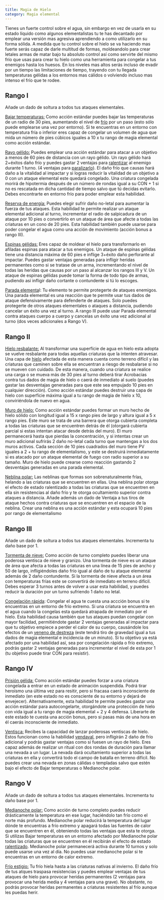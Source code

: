 ```yaml
---
title: Magia de Hielo
category: Magia elemental
---
```


Tienes un fuerte control sobre el agua, sin embargo en vez de usarla en su estado líquido como algunos elementalistas tu te has decantado por emplear una versión mas agresiva aprendiendo a como utilizarlo en su forma sólida. A medida que tu control sobre el hielo se va haciendo mas fuerte serás capaz de darle multitud de formas, moldeandolo para crear letales armas de matar bajo tu absoluto control así como servirte del mismo frío que usas para crear tu hielo como una herramienta para congelar a tus enemigos hasta los huesos. En los niveles mas altos serás incluso de evadir por un tiempo las limitaciones de tiempo, trayendo con tu llegada temperaturas gélidas a los entornos mas cálidos o volviendo incluso mas intenso el frío que te rodee.

## Rango I

Añade un dado de soltura a todos tus ataques elementales.

<u>Bajar temperaturas:</u> Como acción estándar puedes bajar las temperaturas de un radio de 30 pies, aumentando el nivel de [frío](https://raldamain.com/rules/Reglas%20principales/terreno#%C3%A1rtico) por un paso (esto sólo puede emplearse una vez por entorno). Si te encuentras en un entorno con temperatura fría o inferior eres capaz de congelar un volumen de agua que mida un número de pies cúbicos iguales a 10 x tu rango de magia elemental como acción estándar.

<u>Rayo gélido:</u> Puedes emplear una acción estándar para atacar a un objetivo a menos de 60 pies de distancia con un rayo gélido. Un rayo gélido hará 2+éxitos daño frío y puedes gastar 2 ventajas para [ralentizar](https://raldamain.com/rules/Reglas%20principales/Efectos%20de%20estado.html#ralentizada) al enemigo durante 1 turno. (4 ventajas para [paralizarlo](https://raldamain.com/rules/Reglas%20principales/Efectos%20de%20estado.html#paralizada)). El daño frío que causas hará daño a la vitalidad al impactar y si logras reducir la vitalidad de un objetivo a 0 con un ataque elemental este quedará congelado. Una criatura congelada morirá de hipotermia después de un número de rondas igual a su CON + 1 si no es rescatada en dicha cantidad de tiempo salvo que tú decidas evitarlo. Debes encontrarte en entorno frío para poder emplear esta habilidad.

<u>Reserva de energía:</u> Puedes elegir sufrir daño no-letal para aumentar la fuerza de tus ataques. Esta habilidad te permite realizar un ataque elemental adicional al turno, incrementar el radio de salpicadura de un ataque por 10 pies o convertirlo en un ataque de área que afecte a todas las criaturas en un cono de 20 pies. Esta habilidad también puede usarse para poder congelar el agua como una acción de movimiento (acción bonus a rango III).

<u>Espinas gélidas:</u> Eres capaz de moldear el hielo para transformarlo en afiladas espinas para atacar a tus enemigos. Un ataque de espinas gélidas tiene una distancia máxima de 60 pies e inflige 3+éxito daño perforante al impactar. Puedes gastar ventajas generadas para infligir heridas permanentes como si se tratase de un arma, incrementando el nivel de todas las heridas que causas por un paso al alcanzar los rangos III y V. Un ataque de espinas gélidas puede tomar la forma de todo tipo de armas, pudiendo así infligir daño cortante o contundente si tú lo escoges.

<u>Parada elementa</u>l: Tu elemento te permite protegerte de ataques enemigos. Una parada elemental es una reacción que te permite usar tus dados de ataque defensivamente para defenderte de ataques. Solo puedes protegerte de otros ataques elementales o ataques a distancia, pudiendo cancelar un éxito una vez al turno. A rango III puede usar Parada elemental contra ataques cuerpo a cuerpo y cancelas un éxito una vez adicional al turno (dos veces adicionales a Rango V).

## Rango II

<u>Hielo resbalante:</u> Al transformar una superfície de agua en hielo esta adopta se vuelve resbalante para todas aquellas criaturas que la intenten atravesar. Una capa de [hielo](https://raldamain.com/rules/Reglas%20principales/terreno#%C3%A1rtico) afectada de esta manera cuenta como terreno difícil y las criaturas que caminen sobre ella se encuentran a riesgo de resbalarse si no se mueven con cuidado. De esta manera, cuando una criatura se realice una carga o se mueva más de 30 pies al turno deberá tirar Acrobacias contra tus dados de magia de hielo o caerá de inmediato al suelo (puedes gastar las desventajas generadas para que este sea empujado 10 pies en cualquier dirección). Como acción estándar puedes destruir una capa de hielo con superfície máxima igual a tu rango de magia de hielo x 10, conviriéndola de nuevo en agua. 

<u>Muro de hielo:</u> Como acción estándar puedes formar un muro hecho de hielo sólido con longitud igual a 15 x rango pies de largo y altura igual a 5 x rango pies. Este muro se trata de una barrera que otorga cubierta completa a todas las criaturas que se encuentren detrás de él (otorgará cubierta parcial si estas intentan atacar desde detrás del muro). El muro permanecerá hasta que pierdas la concentración, y si intentas crear un muro adicional sufrirás 2 daño no-letal cada turno que mantengas a los dos muros activos. Cada sección de 10 pies cuadrados del muro tiene PV iguales a 2 + tu rango de elementalismo, y este se destruirá inmediatamente si es atacado por un ataque elemental de fuego con radio superior a su tamaño. Muro de hielo puede crearse como reacción gastando 2 desventajas generadas en una parada elemental.

<u>Neblina polar:</u> Las neblinas que formas son sobrenaturalmente frías, helando a las criaturas que se encuentren en ellas. Una neblina polar otorga el efecto de estado ralentizado a todas las criaturas que se encuentren en ella sin resistencias al daño frío y te otorga ocultamiento superior contra ataques a distancia. Añade además un dado de Ventaja a tus tiros de ataque hechos contra criaturas que se encuentren en el espacio de la neblina. Crear una neblina es una acción estándar y esta ocupará 10 pies por rango de elementalismo

## Rango III

Añade un dado de soltura a todos tus ataques elementales. Incrementa tu daño base por 1.

<u>Tormenta de nieve:</u> Como acción de turno completo puedes liberar una poderosa ventisca de nieve y granizo. Una tormenta de nieve es un ataque de área que afecta a todas las criaturas en una línea de 15 pies de ancho y 50 de largo, infligiéndoles daño frío igual al daño de tu ataque elemental además de 2 daño contundente. Si la tormenta de nieve afecta a un área con temperaturas frías este se convertirá de inmediato en terreno difícil. Debes esperar 3 turnos antes de volver a usar esta habilidad, y puedes reducir la duración por un turno sufriendo 1 daño no letal.

<u>Congelación rápida</u>: Congelar el agua te cuesta una accción bonus si te encuentras en un entorno de frío extremo. Si una criatura se encuentra en el agua cuando la congelas esta quedará atrapada de inmediato por el hielo. Esta habilidad causa también que tus ataques puedan congelar con mayor facilidad, permitiéndote gastar 2 ventajas generadas al impactar para que tu objetivo empiece a perder el calor de su cuerpo, causándole los efectos de un [veneno de destreza](https://raldamain.com/rules/Reglas%20adicionales/venenos_enfermedades.html#veneno-de-des) (este tendrá tiro de gravedad igual a tus dados de magia elemental e incidencia de un minuto). Si tu objetivo ya está afectado por una habilidad así, sea por congelación rápida o frío extremo, podrás gastar 2 ventajas generadas para incrementar el nivel de esta por 1 (tu objetivo puede tirar CON para resistir).

## Rango IV 

<u>Prisión gélida:</u> Como acción estándar puedes forzar a una criatura congelada a entrar en un estado de animación suspendida. Podrá tirar heroísmo una última vez para resitir, pero si fracasa caerá inconsciente de inmediato (en este estado no es consciente de su entorno y dejará de envejecer). Alternativamente, esta habilidad te permite puedes gastar una acción estándar para autocongelarte, otorgándote una protección de hielo con vida igual a tu rango de magia elemental + 2 y 4 defensa. Liberarte de este estado te cuesta una acción bonus, pero si pasas más de una hora en él caerás inconsciente de inmediato.

<u>Ventisca:</u> Recibes la capacidad de lanzar poderosas ventiscas de hielo. Estos funcionan como la habilidad [vendaval](https://raldamain.com/rules/Rangos/Elementalismo/magia%20de%20aire.html#rango-i), pero infligirán 2 daño de frío adicional y podrás gastar ventajas como si fuesen un rayo de hielo. Eres capaz además de realizar un ritual con dos rondas de duración para llamar una nevada a un lugar. La nevada dará ocultamiento superior a todas las criaturas en ella y convertirá todo el campo de batalla en terreno difícil. No puedes crear una nevada en zonas cálidas o templadas salvo que estén bajo el efecto de Bajar temperaturas o Medianoche polar.

## Rango V

Añade un dado de soltura a todos tus ataques elementales. Incrementa tu daño base por 1.

<u>Medianoche polar:</u> Como acción de turno completo puedes reducir drásticamente la temperatura en ese lugar, haciéndolo tan frío como el norte más profundo. Medianoche polar reducirá la temperatura del lugar dónde te encuentras a frío extremo y apagará todas las fuentes de calor que se encuentren en él, obteniendo todas las ventajas que esta te otorga. Si utilizas Bajar temperaturas en un entorno afectado por Medianoche polar todas las criaturas que se encuentren en él recibirán el efecto de estado [ralentizado](https://raldamain.com/rules/Reglas%20principales/Efectos%20de%20estado.html#ralentizada). Medianoche polar permanecerá activa durante 10 turnos y solo puede usarse una vez al día. No puedes usar medianoche polar si te encuentras en un entorno de calor extremo. 

<u>Frío estigio:</u> Tu frío hiela hasta a las criaturas nativas al invierno. El daño frío de tus atques traspasa resistencias y puedes emplear ventajas de tus ataques de hielo para provocar heridas permanentes (2 ventajas para provocar una herida media y 4 ventajas para una grave). No obstante, no podrás provocar heridas permanentes a criaturas resistentes al frío aunque les puedas herir.